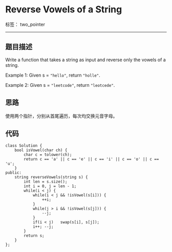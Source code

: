 ﻿# Reverse Vowels of a String

标签： two_pointer

---

## 题目描述
Write a function that takes a string as input and reverse only the vowels of a string.

Example 1:
Given s = `"hello"`, return `"holle"`.

Example 2:
Given s = `"leetcode"`, return `"leotcede"`. 
## 思路
使用两个指针，分别从首尾遍历，每次均交换元音字母。
## 代码
```
class Solution {
    bool isVowel(char ch) {
        char c = tolower(ch);
        return c == 'a' || c == 'e' || c == 'i' || c == 'o' || c == 'u';
    }
public:
    string reverseVowels(string s) {
        int len = s.size();
        int i = 0, j = len - 1;
        while(i < j) {
            while(i < j && !isVowel(s[i])) {
                ++i;
            }
            while(j > i && !isVowel(s[j])) {
                --j;
            }
            if(i < j)   swap(s[i], s[j]);
            i++; --j;
        }
        return s;
    }
};
```



